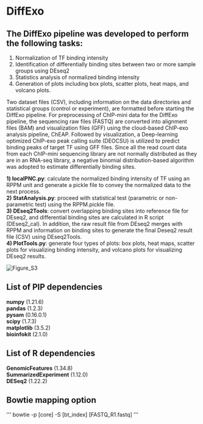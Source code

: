 # DiffExo  

## The DiffExo pipeline was developed to perform the following tasks: 
1) Normalization of TF binding intensity
2) Identification of differentially binding sites between two or more sample groups using DEseq2
3) Statistics analysis of normalized binding intensity 
4) Generation of plots including box plots, scatter plots, heat maps, and volcano plots.

Two dataset files (CSV), including information on the data directories and statistical groups (control or experiment), are formatted before starting the DiffExo pipeline. For preprocessing of ChIP-mini data for the DiffExo pipeline, the sequencing raw files (FASTQ) are converted into alignment files (BAM) and visualization files (GFF) using the cloud-based ChIP-exo analysis pipeline, ChEAP. Followed by visualization, a Deep-learning optimized ChIP-exo peak calling suite (DEOCSU) is utilized to predict binding peaks of target TF using GFF files. Since all the read count data from each ChIP-mini sequencing library are not normally distributed as they are in an RNA-seq library, a negative binomial distribution-based algorithm was adopted to estimate differentially binding sites. 

**1) localPNC.py**: calculate the normalized binding intensity of TF using an RPPM unit and generate a pickle file to convey the normalized data to the next process.  
**2) StatAnalysis.py**: proceed with statistical test (parametric or non-parametric test) using the RPPM.pickle file.  
**3) DEseq2Tools**: convert overlapping binding sites into reference file for DEseq2, and differential binding sites are calculated in R script (DEseq2_cal). In addition, the raw result file from DEseq2 merges with RPPM and information on binding sites to generate the final Deseq2 result file (CSV) using DEseq2Tools.  
**4) PlotTools.py**: generate four types of plots: box plots, heat maps, scatter plots for visualizing binding intensity, and volcano plots for visualizing DEseq2 results.  

![Figure_S3](https://github.com/SBML-Kimlab/DiffExo/assets/67301306/f4740828-9aad-4adc-b63e-f8ffff917542)

## List of PIP dependencies
**numpy** (1.21.6)  
**pandas** (1.2.3)  
**pysam** (0.16.0.1)  
**scipy** (1.7.3)  
**matplotlib** (3.5.2)  
**bioinfokit** (2.1.0)  

## List of R dependencies
**GenomicFeatures** (1.34.8)  
**SummarizedExperiment** (1.12.0)  
**DESeq2** (1.22.2)  

## Bowtie mapping option
'''
bowtie -p [core] -S [bt_index] [FASTQ_R1.fastq]
'''
